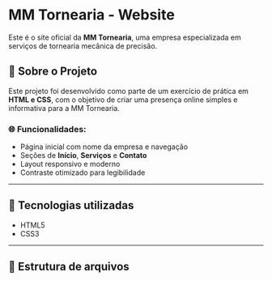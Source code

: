# MM Tornearia - Website

Este é o site oficial da **MM Tornearia**, uma empresa especializada em serviços de tornearia mecânica de precisão.

## 🔧 Sobre o Projeto

Este projeto foi desenvolvido como parte de um exercício de prática em **HTML e CSS**, com o objetivo de criar uma presença online simples e informativa para a MM Tornearia.

### 🌐 Funcionalidades:

- Página inicial com nome da empresa e navegação
- Seções de **Início**, **Serviços** e **Contato**
- Layout responsivo e moderno
- Contraste otimizado para legibilidade

---

## 🧱 Tecnologias utilizadas

- HTML5
- CSS3

---

## 📂 Estrutura de arquivos

